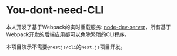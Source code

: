 # You-dont-need-CLI

本人开发了基于Webpack的实时重载服务: [node-dev-server](https://github.com/develon2015/node-dev-server)，所有基于Webpack开发的后端应用都可以免除繁琐的CLI程序。

本项目演示不需要`@nestjs/cli`的`Nest.js`项目开发。

